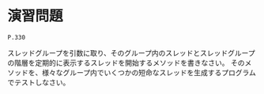 
演習問題
========

`P.330`

スレッドグループを引数に取り、そのグループ内のスレッドとスレッドグループの階層を定期的に表示するスレッドを開始するメソッドを書きなさい。
そのメソッドを、様々なグループ内でいくつかの短命なスレッドを生成するプログラムでテストしなさい。


